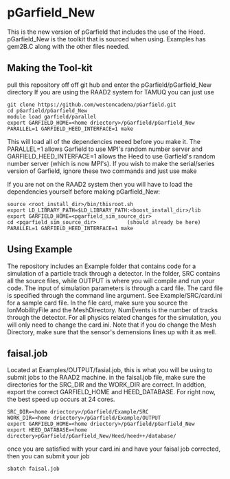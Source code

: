 # pGarfield_New
This is the new version of pGarfield that includes the use of the Heed. pGarfield_New is the toolkit that is sourced when using. Examples has gem2B.C along with the other files needed.

## Making the Tool-kit
pull this repository off off git hub and enter the pGarfield/pGarfield_New directory
If you are using the RAAD2 system for TAMUQ you can just use 
```
git clone https://github.com/westoncadena/pGarfield.git
cd pGarfield/pGarfield_New
module load garfield/parallel
export GARFIELD_HOME=<home driectory>/pGarfield/pGarfield_New
PARALLEL=1 GARFIELD_HEED_INTERFACE=1 make
```
This will load all of the dependencies neeed before you make it. The PARALLEL=1 allows Garfield to use MPI's random number server and GARFIELD_HEED_INTERFACE=1 allows the Heed to use Garfield's random number server (which is now MPI's). If you wish to make the serial/series version of Garfield, ignore these two commands and just use make 

If you are not on the RAAD2 system then you will have to load the dependencies yourself before making pGarfield_New: 
```
source <root_install_dir>/bin/thisroot.sh
export LD_LIBRARY_PATH=$LD_LIBRARY_PATH:<boost_install_dir>/lib
export GARFIELD_HOME=<pgarfield_sim_source_dir>
cd <pgarfield_sim_source_dir>          (should already be here)
PARALLEL=1 GARFIELD_HEED_INTERFACE=1 make
```

## Using Example
The repository includes an Example folder that contains code for a simulation of a particle track through a detector. In the folder, SRC contains all the source files, while OUTPUT is where you will compile and run your code. The input of simulation parameters is through a card file. The card file is specified through the command line argument. See Example/SRC/card.ini for a sample card file. In the file card, make sure you source the IonMobilityFile and the MeshDirectory. NumEvents is the number of tracks through the detector. For all physics related changes for the simulation, you will only need to change the card.ini. Note that if you do change the Mesh Directory, make sure that the sensor's demensions lines up with it as well.

## faisal.job
Located at Examples/OUTPUT/fasial.job, this is what you will be using to submit jobs to the RAAD2 machine. in the faisal.job file, make sure the directories for the SRC_DIR and the WORK_DIR are correct. In addtion, export the correct GARFIELD_HOME and HEED_DATABASE. For right now, the best speed up occurs at 24 cores.
```
SRC_DIR=<home driectory>/pGarfield/Example/SRC
WORK_DIR=<home driectory>/pGarfield/Example/OUTPUT
export GARFIELD_HOME=<home driectory>/pGarfield/pGarfield_New
export HEED_DATABASE=<home directory>pGarfield/pGarfield_New/Heed/heed++/database/
```
once you are satisfied with your card.ini and have your faisal job corrected, then you can submit your job
```
sbatch faisal.job
```

